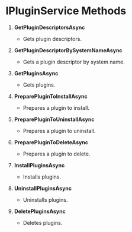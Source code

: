 # IPluginService Methods

1. **GetPluginDescriptorsAsync**
   - Gets plugin descriptors.

2. **GetPluginDescriptorBySystemNameAsync**
   - Gets a plugin descriptor by system name.

3. **GetPluginsAsync**
   - Gets plugins.

4. **PreparePluginToInstallAsync**
   - Prepares a plugin to install.

5. **PreparePluginToUninstallAsync**
   - Prepares a plugin to uninstall.

6. **PreparePluginToDeleteAsync**
   - Prepares a plugin to delete.

7. **InstallPluginsAsync**
   - Installs plugins.

8. **UninstallPluginsAsync**
   - Uninstalls plugins.

9. **DeletePluginsAsync**
   - Deletes plugins.